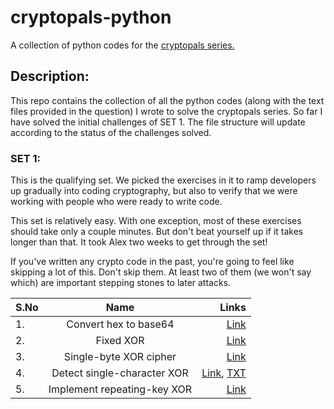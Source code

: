 # cryptopals-python
A collection of python codes for the [cryptopals series.](https://cryptopals.com/)

## Description:
  This repo contains the collection of all the python codes (along with the text files provided in the question) I wrote to solve the cryptopals series.
  So far I have solved the initial challenges of SET 1. The file structure will update according to the status of the challenges solved.
  
  
### SET 1:
This is the qualifying set. We picked the exercises in it to ramp developers up gradually into coding cryptography, but also to verify that we were working with people who were ready to write code.

This set is relatively easy. With one exception, most of these exercises should take only a couple minutes. But don't beat yourself up if it takes longer than that. It took Alex two weeks to get through the set!

If you've written any crypto code in the past, you're going to feel like skipping a lot of this. Don't skip them. At least two of them (we won't say which) are important stepping stones to later attacks. 

  | S.No | Name | Links |
  |:---|:------------------------------:|----------:|
  | 1.| Convert hex to base64 | [Link](https://github.com/samsepi0x0/cryptopals-python/blob/main/SET_1/code1.py) |
  | 2.| Fixed XOR | [Link](https://github.com/samsepi0x0/cryptopals-python/blob/main/SET_1/code2.py) |
  | 3.| Single-byte XOR cipher | [Link](https://github.com/samsepi0x0/cryptopals-python/blob/main/SET_1/code3.py) |
  | 4.| Detect single-character XOR | [Link](https://github.com/samsepi0x0/cryptopals-python/blob/main/SET_1/code4.py), [TXT](https://github.co/samsepi0x0/cryptopals-python/blob/main/SET_1/4.txt) |
  | 5.| Implement repeating-key XOR | [Link](https://github.com/samsepi0x0/cryptopals-python/blob/main/SET_1/code5.py) |
